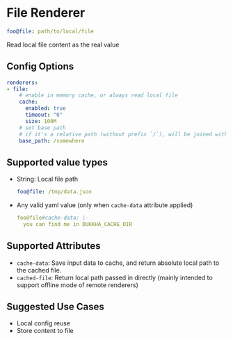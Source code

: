 # File Renderer

```yaml
foo@file: path/to/local/file
```

Read local file content as the real value

## Config Options

```yaml
renderers:
- file:
    # enable in memory cache, or always read local file
    cache:
      enabled: true
      timeout: "0"
      size: 100M
    # set base path
    # if it's a relative path (without prefix `/`), will be joined with current working dir
    base_path: /somewhere
```

## Supported value types

- String: Local file path

  ```yaml
  foo@file: /tmp/data.json
  ```

- Any valid yaml value (only when `cache-data` attribute applied)

  ```yaml
  foo@file#cache-data: |-
    you can find me in DUKKHA_CACHE_DIR
  ```

## Supported Attributes

- `cache-data`: Save input data to cache, and return absolute local path to the cached file.
- `cached-file`: Return local path passed in directly (mainly intended to support offline mode of remote renderers)

## Suggested Use Cases

- Local config reuse
- Store content to file
